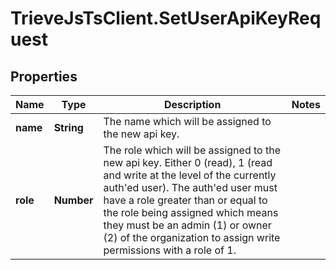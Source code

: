 # TrieveJsTsClient.SetUserApiKeyRequest

## Properties

Name | Type | Description | Notes
------------ | ------------- | ------------- | -------------
**name** | **String** | The name which will be assigned to the new api key. | 
**role** | **Number** | The role which will be assigned to the new api key. Either 0 (read), 1 (read and write at the level of the currently auth&#39;ed user). The auth&#39;ed user must have a role greater than or equal to the role being assigned which means they must be an admin (1) or owner (2) of the organization to assign write permissions with a role of 1. | 


